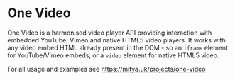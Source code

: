# One Video
One Video is a harmonised video player API providing interaction with embedded YouTube, Vimeo and native HTML5 video players.  It works with any video embed HTML already present in the DOM - so an `iframe` element for YouTube/Vimeo embeds, or a `video` element for native HTML5 video.

For all usage and examples see https://mitya.uk/projects/one-video
